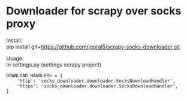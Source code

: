 # Downloader for scrapy over socks proxy  

Install:    
pip install git+https://github.com/igoral5/scrapy-socks-downloader.git  

Usage:  
In settings.py (settings scrapy project)
  
```
DOWNLOAD_HANDLERS = {  
    'http': 'socks_downloader.downloader.SocksDownloadHandler',  
    'https': 'socks_downloader.downloader.SocksDownloadHandler',  
}
```




